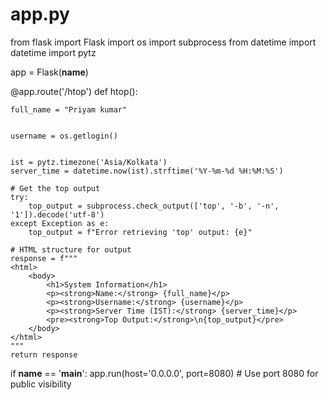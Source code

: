 # app.py
from flask import Flask
import os
import subprocess
from datetime import datetime
import pytz

app = Flask(__name__)

@app.route('/htop')
def htop():
   
    full_name = "Priyam kumar"
    

    username = os.getlogin()
    

    ist = pytz.timezone('Asia/Kolkata')
    server_time = datetime.now(ist).strftime('%Y-%m-%d %H:%M:%S')
    
    # Get the top output
    try:
        top_output = subprocess.check_output(['top', '-b', '-n', '1']).decode('utf-8')
    except Exception as e:
        top_output = f"Error retrieving 'top' output: {e}"
    
    # HTML structure for output
    response = f"""
    <html>
        <body>
            <h1>System Information</h1>
            <p><strong>Name:</strong> {full_name}</p>
            <p><strong>Username:</strong> {username}</p>
            <p><strong>Server Time (IST):</strong> {server_time}</p>
            <pre><strong>Top Output:</strong>\n{top_output}</pre>
        </body>
    </html>
    """
    return response

if __name__ == '__main__':
    app.run(host='0.0.0.0', port=8080)  # Use port 8080 for public visibility
